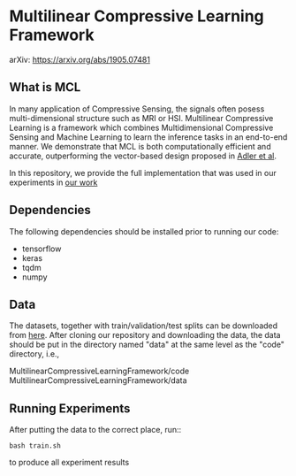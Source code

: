 # Multilinear Compressive Learning Framework 
arXiv: https://arxiv.org/abs/1905.07481



What is MCL 
-----------

In many application of Compressive Sensing, the signals often posess multi-dimensional structure such as MRI or HSI. Multilinear Compressive Learning is a framework which combines Multidimensional Compressive Sensing and Machine Learning to learn the inference tasks in an end-to-end manner. We demonstrate that MCL is both computationally efficient and accurate, outperforming the vector-based design proposed in [Adler et al](https://arxiv.org/abs/1610.09615). 

In this repository, we provide the full implementation that was used in our experiments in [our work](https://arxiv.org/abs/1905.07481)

Dependencies
------------

The following dependencies should be installed prior to running our code:

* tensorflow
* keras
* tqdm
* numpy


Data
-----

The datasets, together with train/validation/test splits can be downloaded from [here](https://bit.ly/2Q6fe68). After cloning our repository and downloading the data, the data should be put in the directory named "data" at the same level as the "code" directory, i.e.,

MultilinearCompressiveLearningFramework/code
MultilinearCompressiveLearningFramework/data


Running Experiments
--------------------

After putting the data to the correct place, run::

	bash train.sh

to produce all experiment results
